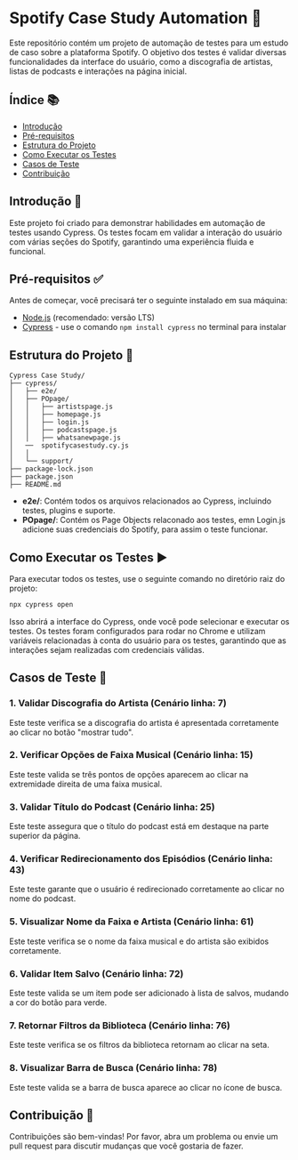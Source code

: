 
# Spotify Case Study Automation 🎵

Este repositório contém um projeto de automação de testes para um estudo de caso sobre a plataforma Spotify. O objetivo dos testes é validar diversas funcionalidades da interface do usuário, como a discografia de artistas, listas de podcasts e interações na página inicial.

## Índice 📚

- [Introdução](#introdução)
- [Pré-requisitos](#pré-requisitos)
- [Estrutura do Projeto](#estrutura-do-projeto)
- [Como Executar os Testes](#como-executar-os-testes)
- [Casos de Teste](#casos-de-teste)
- [Contribuição](#contribuição)

## Introdução 🌟

Este projeto foi criado para demonstrar habilidades em automação de testes usando Cypress. Os testes focam em validar a interação do usuário com várias seções do Spotify, garantindo uma experiência fluida e funcional.

## Pré-requisitos ✅

Antes de começar, você precisará ter o seguinte instalado em sua máquina:

- [Node.js](https://nodejs.org/) (recomendado: versão LTS)
- [Cypress](https://www.cypress.io/) - use o comando `npm install cypress` no terminal para instalar

## Estrutura do Projeto 📁

```plaintext
Cypress Case Study/
├── cypress/
│   ├── e2e/
│   ├── POpage/
│   │   ├── artistspage.js
│   │   ├── homepage.js
│   │   ├── login.js
│   │   ├── podcastspage.js
│   │   ├── whatsanewpage.js
│   ──  spotifycasestudy.cy.js
│   │   
│   └── support/
├── package-lock.json
├── package.json
├── README.md
```

- **e2e/**: Contém todos os arquivos relacionados ao Cypress, incluindo testes, plugins e suporte.
- **POpage/**: Contém os Page Objects relaconado aos testes, emn Login.js adicione suas credenciais do Spotify, para assim o teste funcionar.
## Como Executar os Testes ▶️

Para executar todos os testes, use o seguinte comando no diretório raiz do projeto:

```sh
npx cypress open
```

Isso abrirá a interface do Cypress, onde você pode selecionar e executar os testes. Os testes foram configurados para rodar no Chrome e utilizam variáveis relacionadas à conta do usuário para os testes, garantindo que as interações sejam realizadas com credenciais válidas.

## Casos de Teste 📝

### 1. Validar Discografia do Artista (Cenário linha: 7)
Este teste verifica se a discografia do artista é apresentada corretamente ao clicar no botão "mostrar tudo".

### 2. Verificar Opções de Faixa Musical (Cenário linha: 15)
Este teste valida se três pontos de opções aparecem ao clicar na extremidade direita de uma faixa musical.

### 3. Validar Título do Podcast (Cenário linha: 25)
Este teste assegura que o título do podcast está em destaque na parte superior da página.

### 4. Verificar Redirecionamento dos Episódios (Cenário linha: 43)
Este teste garante que o usuário é redirecionado corretamente ao clicar no nome do podcast.

### 5. Visualizar Nome da Faixa e Artista (Cenário linha: 61)
Este teste verifica se o nome da faixa musical e do artista são exibidos corretamente.

### 6. Validar Item Salvo (Cenário linha: 72)
Este teste valida se um item pode ser adicionado à lista de salvos, mudando a cor do botão para verde.

### 7. Retornar Filtros da Biblioteca (Cenário linha: 76)
Este teste verifica se os filtros da biblioteca retornam ao clicar na seta.

### 8. Visualizar Barra de Busca (Cenário linha: 78)
Este teste valida se a barra de busca aparece ao clicar no ícone de busca.

## Contribuição 🤝

Contribuições são bem-vindas! Por favor, abra um problema ou envie um pull request para discutir mudanças que você gostaria de fazer.

